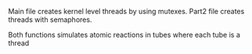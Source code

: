 Main file creates kernel level threads by using mutexes.
Part2 file creates threads with semaphores.

Both functions simulates atomic reactions in tubes where each tube is a thread
